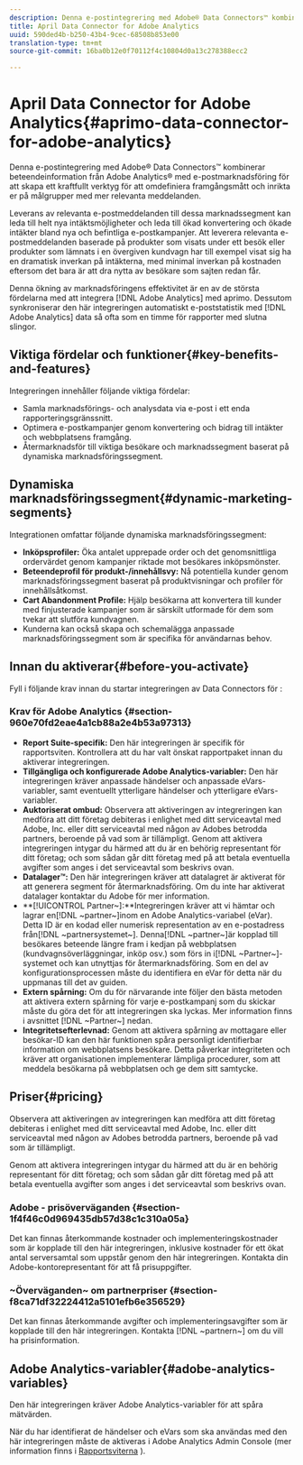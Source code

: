 ```yaml
---
description: Denna e-postintegrering med Adobe® Data Connectors™ kombinerar beteendeinformation från Adobe Analytics® med e-postmarknadsföring för att skapa ett kraftfullt verktyg för att omdefiniera framgångsmått och inrikta er på målgrupper med mer relevanta meddelanden.
title: April Data Connector for Adobe Analytics
uuid: 590ded4b-b250-43b4-9cec-68508b853e00
translation-type: tm+mt
source-git-commit: 16ba0b12e0f70112f4c10804d0a13c278388ecc2

---
```



# April Data Connector for Adobe Analytics{#aprimo-data-connector-for-adobe-analytics}

Denna e-postintegrering med Adobe® Data Connectors™ kombinerar beteendeinformation från Adobe Analytics® med e-postmarknadsföring för att skapa ett kraftfullt verktyg för att omdefiniera framgångsmått och inrikta er på målgrupper med mer relevanta meddelanden.

Leverans av relevanta e-postmeddelanden till dessa marknadssegment kan leda till helt nya intäktsmöjligheter och leda till ökad konvertering och ökade intäkter bland nya och befintliga e-postkampanjer. Att leverera relevanta e-postmeddelanden baserade på produkter som visats under ett besök eller produkter som lämnats i en övergiven kundvagn har till exempel visat sig ha en dramatisk inverkan på intäkterna, med minimal inverkan på kostnaden eftersom det bara är att dra nytta av besökare som sajten redan får.

Denna ökning av marknadsföringens effektivitet är en av de största fördelarna med att integrera [!DNL Adobe Analytics] med aprimo. Dessutom synkroniserar den här integreringen automatiskt e-poststatistik med [!DNL Adobe Analytics] data så ofta som en timme för rapporter med slutna slingor.

## Viktiga fördelar och funktioner{#key-benefits-and-features}

Integreringen innehåller följande viktiga fördelar:

* Samla marknadsförings- och analysdata via e-post i ett enda rapporteringsgränssnitt.
* Optimera e-postkampanjer genom konvertering och bidrag till intäkter och webbplatsens framgång.
* Återmarknadsför till viktiga besökare och marknadssegment baserat på dynamiska marknadsföringssegment.

## Dynamiska marknadsföringssegment{#dynamic-marketing-segments}

Integrationen omfattar följande dynamiska marknadsföringssegment:

* **Inköpsprofiler:** Öka antalet upprepade order och det genomsnittliga ordervärdet genom kampanjer riktade mot besökares inköpsmönster.
* **Beteendeprofil för produkt-/innehållsvy:** Nå potentiella kunder genom marknadsföringssegment baserat på produktvisningar och profiler för innehållsåtkomst.
* **Cart Abandonment Profile:** Hjälp besökarna att konvertera till kunder med finjusterade kampanjer som är särskilt utformade för dem som tvekar att slutföra kundvagnen.
* Kunderna kan också skapa och schemalägga anpassade marknadsföringssegment som är specifika för användarnas behov.

## Innan du aktiverar{#before-you-activate}

Fyll i följande krav innan du startar integreringen av Data Connectors för :

### Krav för Adobe Analytics {#section-960e70fd2eae4a1cb88a2e4b53a97313}

* **Report Suite-specifik:** Den här integreringen är specifik för rapportsviten. Kontrollera att du har valt önskat rapportpaket innan du aktiverar integreringen.
* **Tillgängliga och konfigurerade Adobe Analytics-variabler:** Den här integreringen kräver anpassade händelser och anpassade eVars-variabler, samt eventuellt ytterligare händelser och ytterligare eVars-variabler.
* **Auktoriserat ombud:** Observera att aktiveringen av integreringen kan medföra att ditt företag debiteras i enlighet med ditt serviceavtal med Adobe, Inc. eller ditt serviceavtal med någon av Adobes betrodda partners, beroende på vad som är tillämpligt. Genom att aktivera integreringen intygar du härmed att du är en behörig representant för ditt företag; och som sådan går ditt företag med på att betala eventuella avgifter som anges i det serviceavtal som beskrivs ovan.
* **Datalager™:** Den här integreringen kräver att datalagret är aktiverat för att generera segment för återmarknadsföring. Om du inte har aktiverat datalager kontaktar du Adobe för mer information.
* **[!UICONTROL Partner~]:**Integreringen kräver att vi hämtar och lagrar en[!DNL ~partner~]inom en Adobe Analytics-variabel (eVar). Detta ID är en kodad eller numerisk representation av en e-postadress från[!DNL ~partnersystemet~]. Denna[!DNL ~partner~]är kopplad till besökares beteende längre fram i kedjan på webbplatsen (kundvagnsöverläggningar, inköp osv.) som förs in i[!DNL ~Partner~]-systemet och kan utnyttjas för återmarknadsföring. Som en del av konfigurationsprocessen måste du identifiera en eVar för detta när du uppmanas till det av guiden.
* **Extern spårning:** Om du för närvarande inte följer den bästa metoden att aktivera extern spårning för varje e-postkampanj som du skickar måste du göra det för att integreringen ska lyckas. Mer information finns i avsnittet [!DNL ~Partner~] nedan.
* **Integritetsefterlevnad:** Genom att aktivera spårning av mottagare eller besökar-ID kan den här funktionen spåra personligt identifierbar information om webbplatsens besökare. Detta påverkar integriteten och kräver att organisationen implementerar lämpliga procedurer, som att meddela besökarna på webbplatsen och ge dem sitt samtycke.

## Priser{#pricing}

Observera att aktiveringen av integreringen kan medföra att ditt företag debiteras i enlighet med ditt serviceavtal med Adobe, Inc. eller ditt serviceavtal med någon av Adobes betrodda partners, beroende på vad som är tillämpligt.

Genom att aktivera integreringen intygar du härmed att du är en behörig representant för ditt företag; och som sådan går ditt företag med på att betala eventuella avgifter som anges i det serviceavtal som beskrivs ovan.

### Adobe - prisöverväganden {#section-1f4f46c0d969435db57d38c1c310a05a}

Det kan finnas återkommande kostnader och implementeringskostnader som är kopplade till den här integreringen, inklusive kostnader för ett ökat antal serversamtal som uppstår genom den här integreringen. Kontakta din Adobe-kontorepresentant för att få prisuppgifter.

### ~Överväganden~ om partnerpriser {#section-f8ca71df32224412a5101efb6e356529}

Det kan finnas återkommande avgifter och implementeringsavgifter som är kopplade till den här integreringen. Kontakta [!DNL ~partnern~] om du vill ha prisinformation.

## Adobe Analytics-variabler{#adobe-analytics-variables}

Den här integreringen kräver Adobe Analytics-variabler för att spåra mätvärden.

När du har identifierat de händelser och eVars som ska användas med den här integreringen måste de aktiveras i Adobe Analytics Admin Console (mer information finns i [Rapportsviterna](https://docs.adobe.com/content/help/en/analytics/admin/manage-report-suites/report-suites-admin.html) ).
